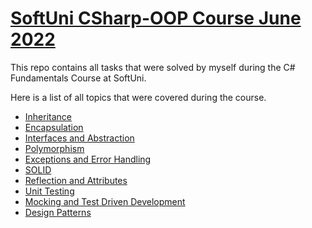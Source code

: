 # [SoftUni CSharp-OOP Course June 2022](https://softuni.bg/trainings/3700/csharp-oop-june-2022)
This repo contains all tasks that were solved by myself during the C# Fundamentals Course at SoftUni. 

Here is a list of all topics that were covered during the course.
* [Inheritance](https://github.com/st-iliev/CSharp-OOP/tree/main/Inheritance%20-%20Exercises)
* [Encapsulation](https://github.com/st-iliev/CSharp-OOP/tree/main/Encapsulation%20-%20Exercise)
* [Interfaces and Abstraction](https://github.com/st-iliev/CSharp-OOP/tree/main/Interfaces%20and%20Abstraction%20-%20Exercise)
* [Polymorphism](https://github.com/st-iliev/CSharp-OOP/tree/main/Polymorphism%20-%20Exercises)
* [Exceptions and Error Handling]()
* [SOLID]()
* [Reflection and Attributes]()
* [Unit Testing]()
* [Mocking and Test Driven Development]()
* [Design Patterns]()

